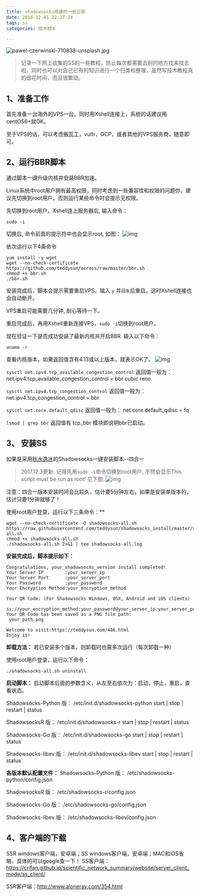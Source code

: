 ```yaml
---
title: shadowsocks搭建的一些记录
date: 2018-12-01 22:27:24
tags: ss
categories: 技术相关

---
```


![pawel-czerwinski-710838-unsplash.jpg](https://i.loli.net/2018/12/19/5c1a05f0cf21b.jpg)

> 记录一下网上收集的SS的一些教程，防止每次都需要去别的地方找来找去啦，同时也可以对自己已有的知识进行一个归类和整理，虽然写技术教程真的很花时间，而且很繁琐。

<!--more-->

## 1、准备工作

首先准备一台海外的VPS一台，同时用Xshell连接上，系统的话建议用centOS6+就OK。

至于VPS的话，可以考虑搬瓦工，vultr，GCP，或者其他的VPS服务商，随意即可。



## 2、运行BBR脚本

通过脚本一键升级内核并安装BBR加速。

Linux系统中root用户拥有最高权限，同时考虑到一些兼容性和权限的问题你，建议先切换到root用户，否则运行某些命令时会提示无权限。

先切换到root用户，Xshell连上服务器后, 输入命令：

`sudo -i`

切换后, 命令前面的提示符中也会显示root, 如图：
![img](https://www.wmsoho.com/wp-content/uploads/438f91b7c41f67689ce28eae3a467cd9.png)

依次运行以下4条命令

```
yum install -y wget
wget --no-check-certificate https://github.com/teddysun/across/raw/master/bbr.sh
chmod +x bbr.sh
./bbr.sh
```

安装完成后，脚本会提示需要重启VPS，输入 `y` 并`回车`后重启，这时Xshell连接也会自动断开。

VPS重启可能需要几分钟, 耐心等待一下。

重启完成后，再用Xshell重新连接VPS，`sudo -i`切换到root用户。

现在验证一下是否成功安装了最新内核并开启BBR.
输入以下命令：

`uname -r`

查看内核版本，如果返回值含有4.13或以上版本，就表示OK了。
![img](https://www.wmsoho.com/wp-content/uploads/48cb97a23c97981d6c51bbb9e97a569b.png)

`sysctl net.ipv4.tcp_available_congestion_control`
返回值一般为：
net.ipv4.tcp_available_congestion_control = bbr cubic reno

`sysctl net.ipv4.tcp_congestion_control`
返回值一般为：
net.ipv4.tcp_congestion_control = bbr

`sysctl net.core.default_qdisc`
返回值一般为：
net.core.default_qdisc = fq

`lsmod | grep bbr`
返回值有 tcp_bbr 模块即说明bbr已启动。

## 3、 安装SS

如果是采用[秋水逸冰](https://teddysun.com/486.html/comment-page-54#comments)的Shadowsocks一键安装脚本--四合一

> 2017.12.3更新: 记得先用`sudo -i`命令切换到root用户, 不然会显示This script must be run as root! 见下图:
> ![img](https://www.wmsoho.com/wp-content/uploads/8a096bb81ccd41d685e1b6df34895c00.png)

注意：四合一版本安装时间会比较久，估计要5分钟左右，如果是安装单版本的，估计只要1分钟就够了！

使用root用户登录，运行以下三条命令：**

```
wget --no-check-certificate -O shadowsocks-all.sh https://raw.githubusercontent.com/teddysun/shadowsocks_install/master/shadowsocks-all.sh
chmod +x shadowsocks-all.sh
./shadowsocks-all.sh 2>&1 | tee shadowsocks-all.log
```
**安装完成后，脚本提示如下：**

```
Congratulations, your_shadowsocks_version install completed!
Your Server IP        :your_server_ip
Your Server Port      :your_server_port
Your Password         :your_password
Your Encryption Method:your_encryption_method

Your QR Code: (For Shadowsocks Windows, OSX, Android and iOS clients)
 ss://your_encryption_method:your_password@your_server_ip:your_server_port
Your QR Code has been saved as a PNG file path:
 your_path.png

Welcome to visit:https://teddysun.com/486.html
Enjoy it!

```
**卸载方法：**
若已安装多个版本，则卸载时也需多次运行（每次卸载一种）

使用root用户登录，运行以下命令：

`./shadowsocks-all.sh uninstall`

**启动脚本：**
启动脚本后面的参数含义，从左至右依次为：启动，停止，重启，查看状态。

Shadowsocks-Python 版：
/etc/init.d/shadowsocks-python start | stop | restart | status

ShadowsocksR 版：
/etc/init.d/shadowsocks-r start | stop | restart | status

Shadowsocks-Go 版：
/etc/init.d/shadowsocks-go start | stop | restart | status

Shadowsocks-libev 版：
/etc/init.d/shadowsocks-libev start | stop | restart | status

**各版本默认配置文件：**
Shadowsocks-Python 版：
/etc/shadowsocks-python/config.json

ShadowsocksR 版：
/etc/shadowsocks-r/config.json

Shadowsocks-Go 版：
/etc/shadowsocks-go/config.json

Shadowsocks-libev 版：
/etc/shadowsocks-libev/config.json

## 4、客户端的下载

SSR windows客户端，安卓端；SS windows客户端，安卓端；MAC和iOS省略，具体的可以google查一下！
SS客户端：https://crifan.github.io/scientific_network_summary/website/server_client_mode/ss_client/

SSR客户端：http://www.aloneray.com/354.html